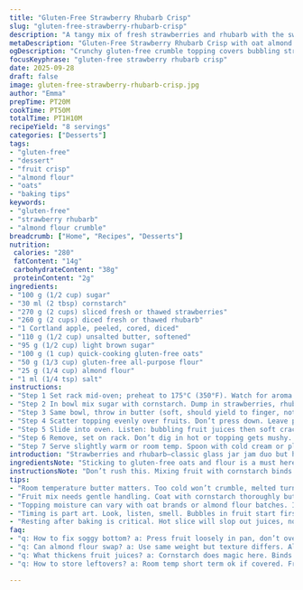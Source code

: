 ```yaml
---
title: "Gluten-Free Strawberry Rhubarb Crisp"
slug: "gluten-free-strawberry-rhubarb-crisp"
description: "A tangy mix of fresh strawberries and rhubarb with the sweet bite of Cortland apple, topped with a crunchy gluten-free oat and almond crumble. No gluten, eggs, nuts, or lactose here. Slightly less sugar for balance. Substitutes almond flour for some of the gluten-free flour—adds a nutty note without nuts. Baking until bubbling fruit signals finish; crust golden but not burnt. Serve warm or room temp once the sugars settle. No fancy equipment needed, just a sturdy 8-inch square pan and intuition for doneness. A bit of extra baking time if the fruit is frozen or juicy. A reliable crumb topping, not too wet or dry, with an almost sandy texture when mixed."
metaDescription: "Gluten-Free Strawberry Rhubarb Crisp with oat almond crumble. Tangy fruit mix, brown sugar depth, golden crust, resting for set juices, subtle nutty notes."
ogDescription: "Crunchy gluten-free crumble topping covers bubbling strawberries rhubarb mix. Wait rest, get texture, warm serve with cream or yogurt, subtle almond flavor pops."
focusKeyphrase: "gluten-free strawberry rhubarb crisp"
date: 2025-09-28
draft: false
image: gluten-free-strawberry-rhubarb-crisp.jpg
author: "Emma"
prepTime: PT20M
cookTime: PT50M
totalTime: PT1H10M
recipeYield: "8 servings"
categories: ["Desserts"]
tags:
- "gluten-free"
- "dessert"
- "fruit crisp"
- "almond flour"
- "oats"
- "baking tips"
keywords:
- "gluten-free"
- "strawberry rhubarb"
- "almond flour crumble"
breadcrumb: ["Home", "Recipes", "Desserts"]
nutrition: 
 calories: "280"
 fatContent: "14g"
 carbohydrateContent: "38g"
 proteinContent: "2g"
ingredients:
- "100 g (1/2 cup) sugar"
- "30 ml (2 tbsp) cornstarch"
- "270 g (2 cups) sliced fresh or thawed strawberries"
- "260 g (2 cups) diced fresh or thawed rhubarb"
- "1 Cortland apple, peeled, cored, diced"
- "110 g (1/2 cup) unsalted butter, softened"
- "95 g (1/2 cup) light brown sugar"
- "100 g (1 cup) quick-cooking gluten-free oats"
- "50 g (1/3 cup) gluten-free all-purpose flour"
- "25 g (1/4 cup) almond flour"
- "1 ml (1/4 tsp) salt"
instructions:
- "Step 1 Set rack mid-oven; preheat to 175°C (350°F). Watch for aroma change when warm enough."
- "Step 2 In bowl mix sugar with cornstarch. Dump in strawberries, rhubarb, apple cubes. Stir lightly; fruit coated and just mixed, no bruising. Spread evenly in 20 cm (8 inch) square pan; edges crisp better if not packed tight."
- "Step 3 Same bowl, throw in butter (soft, should yield to finger, not melt), brown sugar, oats, gluten-free flour, almond flour, salt. Rub together until mixture clumps under finger pressure. No dry pockets; some larger crumbs ok."
- "Step 4 Scatter topping evenly over fruits. Don’t press down. Leave porous; steam escapes here. If topping looks too wet, add a spoonful more oats or almond flour."
- "Step 5 Slide into oven. Listen: bubbling fruit juices then soft crackle of topping. After 45 to 50 minutes, check color. Golden edge with slightly darker almonds hints done."
- "Step 6 Remove, set on rack. Don’t dig in hot or topping gets mushy. One hour rest lets juices thicken and flavors marry. Fruit should still hold shape, not marmalade."
- "Step 7 Serve slightly warm or room temp. Spoon with cold cream or plant-based yogurt for contrast. If fruit seems dry after cooling, a quick reheat; it wakes juices right up."
introduction: "Strawberries and rhubarb—classic glass jar jam duo but here with a gluten-free twist. A crisp topping that isn’t just flour and butter smashed together. I swapped some flour with almond flour to add subtle nuttiness without bulk or risk of nuts for allergy-conscious cooks. Brown sugar over plain white for caramel notes; gives crumbs depth. Tossed in Cortland apple for texture and natural pectin to help thicken juices. Keep an ear on bubbling fruit and eye on golden topping. Wait for it to cool before serving, so no lava-style burns or sloppy slices. Texture and balance depend on gentle handling at each stage. The best part? No gluten, no fuss, some early winter memories saved in every bite. Makes 8 servings but watch—they disappear fast."
ingredientsNote: "Sticking to gluten-free oats and flour is a must here; swap with certified gluten-free blends only. Regular oats won’t work unless labeled gluten-free because of cross-contact. Cornstarch thickens fruit juices without clouding color or adding flavor—a secret weapon for crisp topping lovers. Butter at room temperature, not melted—that’s non negotiable; melts messily and turns topping soggy. Using almond flour here instead of one-third gluten-free flour adds subtle richness and bite. Brown sugar adds molasses depth; avoid dark brown sugar which can overpower. If apple isn’t on hand, substitute with firm pear or quince for mild acidity and similar pectin. Should any step feel sticky or dry, adjust oats or butter incrementally for best crumble consistency."
instructionsNote: "Don’t rush this. Mixing fruit with cornstarch binds juices for a clean slicing experience; less runoff, less mess. Press fruit loosely in pan to allow steam, preventing sogginess. Making the topping by hand feels best—mix until just moistened and clumpy under pressure but still crumbly. Overworked dough becomes dense and ruins texture. Scatter topping gently; press only slightly if it seems loose, but a loose topping crisps better. Baking times vary by oven and fruit moisture; seek bubbling fruit and golden crisp edges as signs done. Resting the crisp is critical—cut too soon and you lose structure and texture. Good crisp topping should crackle faintly when touched. Reheating intensifies aromas—smells like a bakery’s corner in spring."
tips:
- "Room temperature butter matters. Too cold won’t crumble, melted turns topping mushy. Rub just until clumpy—should hold but crumble easily when pressed. Avoid overmixing; dense topping kills crisp feel."
- "Fruit mix needs gentle handling. Coat with cornstarch thoroughly but don’t bruise berries or mash apple. Spread loosely in pan; tight packing traps steam, soggy bottom guaranteed. Edges cook faster when fruit not compact."
- "Topping moisture can vary with oat brands or almond flour batches. If mix feels wet, add more oats or almond flour one spoon at a time. Crumble texture matters; sandy but clumpy gives that crackle when baked."
- "Timing is part art. Look, listen, smell. Bubbles in fruit start first, then faint crackle from topping emerges. Golden edges with darker almond bits signal done. Oven temps shift; rely on sensory clues, not just clock."
- "Resting after baking is critical. Hot slice will slop out juices, no shape. One hour cool lets thickening juice, flavors settle. Serve warm or room temp. Reheat short if fruit dries; aroma wakes back quickly."
faq:
- "q: How to fix soggy bottom? a: Press fruit loosely in pan, don’t overpack; steam vents better this way. Make topping not too wet. Butter temp affects crumb. Bake until edges golden for crisp notes."
- "q: Can almond flour swap? a: Use same weight but texture differs. Almond adds richness without nuts risk; gluten-free flour keeps structure. Too much almond flour makes topping oily or dense. Balance needed."
- "q: What thickens fruit juices? a: Cornstarch does magic here. Binds juices so when baked, slicing stays clean. No cloudiness or flavor taken. Tapioca or arrowroot could work but might change texture a bit."
- "q: How to store leftovers? a: Room temp short term ok if covered. Fridge better for longer; crisp topping softens but reheats well. Freeze individual portions if needed. Defrost before reheating gently to keep crumble crisp."

---
```


